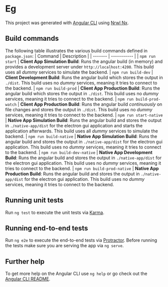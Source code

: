 # Eg

This project was generated with [Angular CLI](https://github.com/angular/angular-cli) using [Nrwl Nx](https://nrwl.io/nx).

## Build commands
The following table illustrates the various build commands defined in `package.json`:
| Command | Description |
| ------- | ----------- |
| `npm run start` | **Client App Simulation Build**: Runs the angular build (in memory) and provides a development server under `http://localhost:4200`. This build uses all *dummy* services to simulate the backend.
| `npm run build-dev` | **Client Development Build**:  Runs the angular build which stores the output in `./dist`. This build uses no *dummy* services, meaning it tries to connect to the backend.
| `npm run build-prod` | **Client App Production Build**: Runs the angular build which stores the output in `./dist`. This build uses no *dummy* services, meaning it tries to connect to the backend.
| `npm run build-prod-watch` | **Client App Production Build**: Runs the angular build *continuously* on file changes and stores the output in `./dist`. This build uses no *dummy* services, meaning it tries to connect to the backend.
| `npm run start-native` | **Native App Simulation Build**: Runs the angular build and stores the output in `./native-app/dist` for the electron gui application and starts the application afterwards. This build uses all *dummy* services to simulate the backend.
| `npm run build-native` | **Native App Simulation Build**: Runs the angular build and stores the output in `./native-app/dist` for the electron gui application. This build uses no *dummy* services, meaning it tries to connect to the backend.
| `npm run build-dev-native` | **Native App Development Build**: Runs the angular build and stores the output in `./native-app/dist` for the electron gui application. This build uses no *dummy* services, meaning it tries to connect to the backend.
| `npm run build-prod-native` | **Native App Production Build**: Runs the angular build and stores the output in `./native-app/dist` for the electron gui application. This build uses no *dummy* services, meaning it tries to connect to the backend.

## Running unit tests

Run `ng test` to execute the unit tests via [Karma](https://karma-runner.github.io).

## Running end-to-end tests

Run `ng e2e` to execute the end-to-end tests via [Protractor](http://www.protractortest.org/).
Before running the tests make sure you are serving the app via `ng serve`.

## Further help

To get more help on the Angular CLI use `ng help` or go check out the [Angular CLI README](https://github.com/angular/angular-cli/blob/master/README.md).
